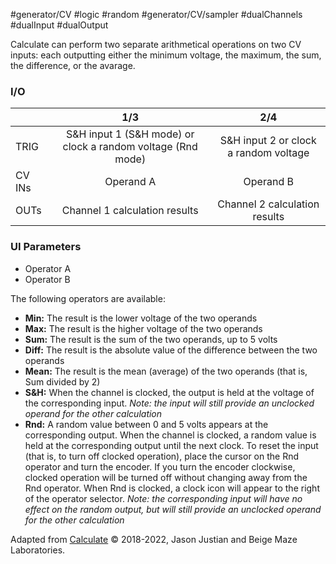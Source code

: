  #generator/CV #logic #random #generator/CV/sampler #dualChannels #dualInput #dualOutput 

Calculate can perform two separate arithmetical operations on two CV inputs: each outputting either the minimum voltage, the maximum, the sum, the difference, or the avarage.


### I/O

|        |                             1/3                             |                  2/4                  |
| ------ | :---------------------------------------------------------: | :-----------------------------------: |
| TRIG   | S&H input 1 (S&H mode) or clock a random voltage (Rnd mode) | S&H input 2 or clock a random voltage |
| CV INs |                          Operand A                          |               Operand B               |
| OUTs   |                Channel 1 calculation results                |     Channel 2 calculation results     |


### UI Parameters
* Operator A
* Operator B

The following operators are available:
* **Min:** The result is the lower voltage of the two operands
* **Max:** The result is the higher voltage of the two operands
* **Sum:** The result is the sum of the two operands, up to 5 volts
* **Diff:** The result is the absolute value of the difference between the two operands
* **Mean:** The result is the mean (average) of the two operands (that is, Sum divided by 2)
* **S&H:** When the channel is clocked, the output is held at the voltage of the corresponding input. _Note: the input will still provide an unclocked operand for the other calculation_
* **Rnd:** A random value between 0 and 5 volts appears at the corresponding output. When the channel is clocked, a random value is held at the corresponding output until the next clock. To reset the input (that is, to turn off clocked operation), place the cursor on the Rnd operator and turn the encoder. If you turn the encoder clockwise, clocked operation will be turned off without changing away from the Rnd operator. When Rnd is clocked, a clock icon will appear to the right of the operator selector. _Note: the corresponding input will have no effect on the random output, but will still provide an unclocked operand for the other calculation_


Adapted from [Calculate](https://github.com/Chysn/O_C-HemisphereSuite/wiki/Calculate) © 2018-2022, Jason Justian and Beige Maze Laboratories.